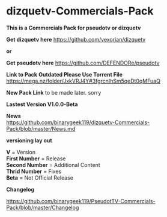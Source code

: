 
# dizquetv-Commercials-Pack
**This is a Commercials Pack for pseudotv or dizquetv**

**Get dizquetv here**
https://github.com/vexorian/dizquetv

**or**

**Get pseudotv here**
https://github.com/DEFENDORe/pseudotv

**Link to Pack**
**Outdated Please Use Torrent File**
https://mega.nz/folder/JxkVRJ4Y#3fgrcnIhSm5qeDt0qMFuaQ

**New Pack Link**
to be made later. sorry

**Lastest Version V1.0.0-Beta**

**News**<br />
https://github.com/binarygeek119/dizquetv-Commercials-Pack/blob/master/News.md

**versioning lay out**

**V** = Version<br />
**First Number** = Release<br />
**Second Number** = Additional Content<br />
**Thrid Number** = Fixes <br />
**Beta** = Not Official Release<br />

**Changelog**

https://github.com/binarygeek119/PseudotTV-Commercials-Pack/blob/master/Changelog
